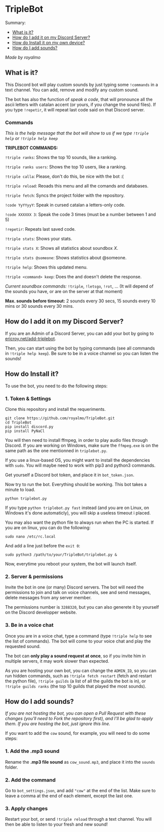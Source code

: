 # TripleBot

Summary:
- [What is it?](#what-is-it)
- [How do I add it on my Discord Server?](#how-do-i-add-it-on-my-discord-server)
- [How do Install it on my own device?](#how-do-i-install-it)
- [How do I add sounds?](#how-do-i-add-sounds)

*Made by royalmo*

## What is it?

This Discord bot will play custom sounds by just typing some `!commands` in a text channel. You can add, remove and modify any custom sound.

The bot has also the function of *speak a code*, that will pronounce all the ascii letters with catalan accent (or yours, if you change the sound files). If you type `!repetir`, it will repeat last code said on that Discord server.

### Commands
*This is the help message that the bot will show to us if we type `!triple help` or `!triple help keep`*

**TRIPLEBOT COMMANDS:**

`!triple ranks`: Shows the top 10 sounds, like a ranking.

`!triple ranks users`: Shows the top 10 users, like a ranking.


`!triple calla`: Please, don't do this, be nice with the bot :(

`!triple reload`: Reoads this menu and all the comands and databases.

`!triple fetch`: Syncs the project folder with the repository.


`!code YyYYyyY`: Speak in cursed catalan a letters-only code.

`!code XXXXXX 3`: Speak the code 3 times (must be a number between 1 and 5)

`!repetir`: Repeats last saved code.


`!triple stats`: Shows your stats.

`!triple stats X`: Shows all statistics about soundbox *X*.

`!triple stats @someone`: Shows statistics about @someone.


`!triple help`: Shows this updated menu.

`!triple <command> keep`: Does the <command> and doesn't delete the response.


*Current soundbox commands:*
`!triple`, `!letsgo`, `!rot`, ... (It will depend of the sounds you have, or are on the server at that moment)


**Max. sounds before timeout:** 2 sounds every 30 secs, 15 sounds every 10 mins or 30 sounds every 30 mins.


## How do I add it on my Discord Server?

If you are an Admin of a Discord Server, you can add your bot by going to [ericroy.net/add-triplebot](https://ericroy.net/add-triplebot "ericroy.net/add-triplebot").

Then, you can start using the bot by typing commands (see all commands in `!triple help keep`). Be sure to be in a voice channel so you can listen the sounds!

## How do Install it?

To use the bot, you need to do the following steps:

### 1. Token & Settings
Clone this repository and install the requeriments.

```
git clone https://github.com/royalmo/TripleBot.git
cd TripleBot
pip install discord.py
pip install PyNaCl
```

You will then need to install ffmpeg, in order to play audio files through Discord. If you are working on Windows, make sure the `ffmpeg.exe` is on the same path as the one mentionned in `triplebot.py`.

If you use a linux-based OS, you might want to install the dependencies with `sudo`. You will maybe need to work with pip3 and python3 commands.

Get yourself a Discord bot token, and place it in `bot_token.json`.

Now try to run the bot. Everything should be working. This bot takes a minute to load.
```
python triplebot.py
```
If you type `python triplebot.py fast` instead (and you are on Linux, on Windows it's done automaticly), you will skip a useless timeout i placed.

You may also want the python file to always run when the PC is started. If you are on linux, you can do the following:
```
sudo nano /etc/rc.local
```
And add a line just before the `exit 0`:
```
sudo python3 /path/to/your/TripleBot/triplebot.py &
```

Now, everytime you reboot your system, the bot will launch itself.

### 2. Server & permissions
Invite the bot in one (or many) Discord servers. The bot will need the permissions to join and talk on voice channels, see and send messages, delete messages from any server member.

The permissions number is `3288320`, but you can also generete it by yourself on the Discord developper website.

### 3. Be in a voice chat
Once you are in a voice chat, type a command (type `!triple help` to see the list of commands). The bot will come to your voice chat and play the requested sound.

The bot can **only play a sound request at once**, so if you invite him in multiple servers, it may work slower than expected.

As you are hosting your own bot, you can change the `ADMIN_ID`, so you can run hidden commands, such as `!triple fetch restart` (fetch and restart the python file), `!triple guilds` (a list of all the guilds the bot is in), or `!triple guilds ranks` (the top 10 guilds that played the most sounds).


## How do I add sounds?

*If you are not hosting the bot, you can open a Pull Request with these changes (you'll need to Fork the repository first), and I'll be glad to apply them. If you are hosting the bot, just ignore this line.*

If you want to add the `cow` sound, for example, you will need to do some steps:

### 1. Add the .mp3 sound
Rename the **.mp3 file sound** as `cow_sound.mp3`, and place it into the `sounds` folder.

### 2. Add the command
Go to `bot_settings.json`, and add `"cow"` at the end of the list. Make sure to leave a comma at the end of each element, except the last one.

### 3. Apply changes
Restart your bot, or send `!triple reload` through a text channel. You will then be able to listen to your fresh and new sound!